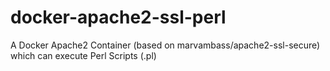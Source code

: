 # docker-apache2-ssl-perl
A Docker Apache2 Container (based on marvambass/apache2-ssl-secure) which can execute Perl Scripts (.pl)
